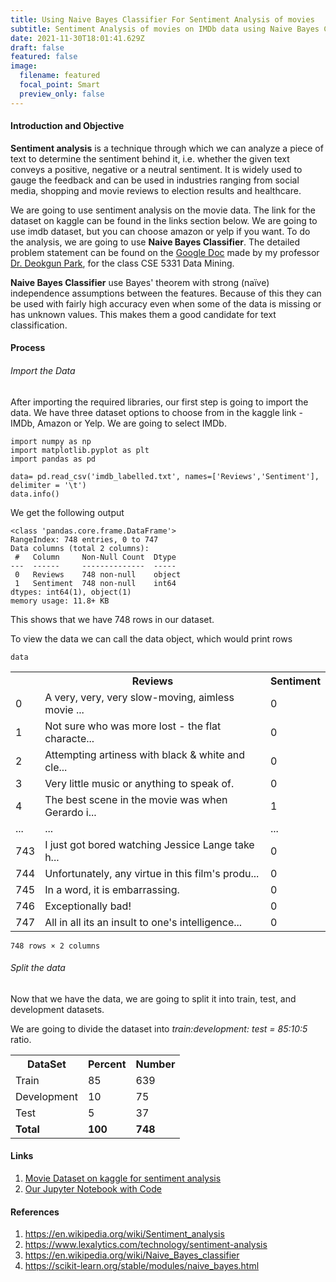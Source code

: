 ```yaml
---
title: Using Naive Bayes Classifier For Sentiment Analysis of movies
subtitle: Sentiment Analysis of movies on IMDb data using Naive Bayes Classifier
date: 2021-11-30T18:01:41.629Z
draft: false
featured: false
image:
  filename: featured
  focal_point: Smart
  preview_only: false
---
```

#### Introduction and Objective

**Sentiment analysis** is a technique through which we can analyze a piece of text to determine the sentiment behind it, i.e. whether the given text conveys a positive, negative or a neutral sentiment. It is widely used to gauge the feedback and can be used in industries ranging from social media, shopping and movie reviews to election results and healthcare.

We are going to use sentiment analysis on the movie data. The link for the dataset on kaggle can be found in the links section below. We are going to use imdb dataset, but you can choose amazon or yelp if you want. To do the analysis, we are going to use **Naive Bayes Classifier**. The detailed problem statement can be found on the [Google Doc](https://docs.google.com/document/d/1bmCm9TXwqp5tX7lpg14NkaB3dBSg15cCC7ICxeB-vB4/edit) made by my professor [Dr. Deokgun Park](https://crystal.uta.edu/~park/), for the class CSE 5331 Data Mining.

**Naive Bayes Classifier** use Bayes' theorem with strong (naïve) independence assumptions between the features. Because of this they can be used with fairly high accuracy even when some of the data is missing or has unknown values. This makes them a good candidate for text classification.

#### Process

###### Import the Data

After importing the required libraries, our first step is going to import the data. We have three dataset options to choose from in the kaggle link - IMDb, Amazon or Yelp. We are going to select IMDb.

```
import numpy as np
import matplotlib.pyplot as plt
import pandas as pd

data= pd.read_csv('imdb_labelled.txt', names=['Reviews','Sentiment'], delimiter = '\t')
data.info()
```

We get the following output

```
<class 'pandas.core.frame.DataFrame'>
RangeIndex: 748 entries, 0 to 747
Data columns (total 2 columns):
 #   Column     Non-Null Count  Dtype 
---  ------     --------------  ----- 
 0   Reviews    748 non-null    object
 1   Sentiment  748 non-null    int64 
dtypes: int64(1), object(1)
memory usage: 11.8+ KB
```

This shows that we have 748 rows in our dataset.

To view the data we can call the data object, which would print rows

```
data
```

<table>
<tr>
<th> </th>
<th>Reviews</th>
<th>Sentiment</th>
</tr>
<tr>
<td>0</td>
<td>A very, very, very slow-moving, aimless movie ...</td>
<td>0</td>
</tr>
<tr>
<td>1</td>
<td>Not sure who was more lost - the flat characte...</td>
<td>0</td>
</tr>
<tr>
<td>2</td>
<td>Attempting artiness with black & white and cle...</td>
<td>0</td>
</tr>
<tr>
<td>3</td>
<td>Very little music or anything to speak of.</td>
<td>0</td>
</tr>
<tr>
<td>4</td>
<td>The best scene in the movie was when Gerardo i...</td>
<td>1</td>
</tr>
<tr>
<td>...</td>
<td>...</td>
<td>...</td>
</tr>
<tr>
<td>743</td>
<td>I just got bored watching Jessice Lange take h...</td>
<td>0</td>
</tr>
<tr>
<td>744</td>
<td>Unfortunately, any virtue in this film's produ...</td>
<td>0</td>
</tr>
<tr>
<td>745</td>
<td>In a word, it is embarrassing.</td>
<td>0</td>
</tr>
<tr>
<td>746</td>
<td>Exceptionally bad!</td>
<td>0</td>
</tr>
<tr>
<td>747</td>
<td>All in all its an insult to one's intelligence...</td>
<td>0</td>
</tr>
</table>

```
748 rows × 2 columns
```

###### Split the data

Now that we have the data, we are going to split it into train, test, and development datasets.

We are going to divide the dataset into *train:development: test = 85:10:5* ratio.

<table>
<tr>
<th>DataSet</th>
<th>Percent</th>
<th>Number</th>
</tr>
<tr>
<td>Train</td>
<td>85</td>
<td>639</td>
</tr>
<tr>
<td>Development</td>
<td>10</td>
<td>75</td>
</tr>
<tr>
<td>Test</td>
<td>5</td>
<td>37</td>
</tr>
<tr>
<td><b>Total</b></td>
<td><b>100</b></td>
<td><b>748</b></td>
</tr>
</table>

#### Links

1. [Movie Dataset on kaggle for sentiment analysis](https://www.kaggle.com/marklvl/sentiment-labelled-sentences-data-set)
2. [Our Jupyter Notebook with Code](https://github.com/skbt/Sentiment-analysis-using-Naive-Bayes/blob/main/Sentiment-Analysis-using-NBC.ipynb)

#### References

1. https://en.wikipedia.org/wiki/Sentiment_analysis
2. https://www.lexalytics.com/technology/sentiment-analysis
3. https://en.wikipedia.org/wiki/Naive_Bayes_classifier
4. https://scikit-learn.org/stable/modules/naive_bayes.html